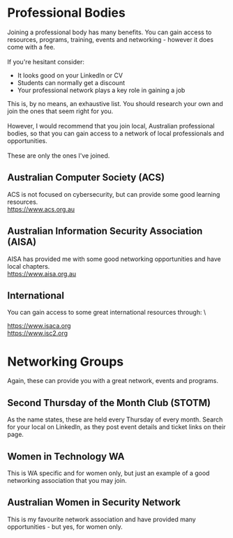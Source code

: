 # Professional Bodies

Joining a professional body has many benefits. You can gain access to resources, programs, training, events and networking - however it does come with a fee. \
\
If you're hesitant consider:

- It looks good on your LinkedIn or CV
- Students can normally get a discount
- Your professional network plays a key role in gaining a job

This is, by no means, an exhaustive list. You should research your own and join the ones that seem right for you. \
\
However, I would recommend that you join local, Australian professional bodies, so that you can gain access to a network of local professionals and opportunities. \
\
These are only the ones I've joined.

## Australian Computer Society (ACS)

ACS is not focused on cybersecurity, but can provide some good learning resources. \
https://www.acs.org.au

## Australian Information Security Association (AISA)

AISA has provided me with some good networking opportunities and have local chapters. \
https://www.aisa.org.au

## International

You can gain access to some great international resources through: \

https://www.isaca.org \
https://www.isc2.org

# Networking Groups

Again, these can provide you with a great network, events and programs.

## Second Thursday of the Month Club (STOTM)

As the name states, these are held every Thursday of every month. Search for your local on LinkedIn, as they post event details and ticket links on their page.

## Women in Technology WA

This is WA specific and for women only, but just an example of a good networking association that you may join.

## Australian Women in Security Network

This is my favourite network association and have provided many opportunities - but yes, for women only.
